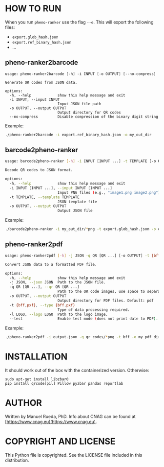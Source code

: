 # HOW TO RUN

When you run `pheno-ranker` use the flag `--e`. This will export the following files:

- `export.glob_hash.json`
- `export.ref_binary_hash.json`
- ...

## pheno-ranker2barcode

```
usage: pheno-ranker2barcode [-h] -i INPUT [-o OUTPUT] [--no-compress]

Generate QR codes from JSON data.

options:
  -h, --help            show this help message and exit
  -i INPUT, --input INPUT
                        Input JSON file path
  -o OUTPUT, --output OUTPUT
                        Output directory for QR codes
  --no-compress         Disable compression of the binary digit string
```

Example:

```bash
./pheno-ranker2barcode -i export.ref_binary_hash.json -o my_out_dir
```

## barcode2pheno-ranker

```bash
usage: barcode2pheno-ranker [-h] -i INPUT [INPUT ...] -t TEMPLATE [-o OUTPUT]

Decode QR codes to JSON format.

options:
  -h, --help            show this help message and exit
  -i INPUT [INPUT ...], --input INPUT [INPUT ...]
                        Input PNG files (e.g., "image1.png image2.png")
  -t TEMPLATE, --template TEMPLATE
                        JSON template file
  -o OUTPUT, --output OUTPUT
                        Output JSON file
```

Example:

```bash
./barcode2pheno-ranker -i my_out_dir/*png -t export.glob_hash.json -o output.json
```


## pheno-ranker2pdf

```bash
usage: pheno-ranker2pdf [-h] -j JSON -q QR [QR ...] [-o OUTPUT] -t {bff,pxf} [-l LOGO] [--test]

Convert JSON data to a formatted PDF file.

options:
  -h, --help            show this help message and exit
  -j JSON, --json JSON  Path to the JSON file.
  -q QR [QR ...], --qr QR [QR ...]
                        Path to the QR code images, use space to separate multiple files.
  -o OUTPUT, --output OUTPUT
                        Output directory for PDF files. Default: pdf
  -t {bff,pxf}, --type {bff,pxf}
                        Type of data processing required.
  -l LOGO, --logo LOGO  Path to the logo image.
  --test                Enable test mode (does not print date to PDF).
```

Example:

```bash
./pheno-ranker2pdf -j output.json -q qr_codes/*png -t bff -o my_pdf_dir
```

# INSTALLATION

It should work out of the box with the containerized version. Otherwise:

```
sudo apt-get install libzbar0
pip install qrcode[pil] Pillow pyzbar pandas reportlab
```

# AUTHOR 

Written by Manuel Rueda, PhD. Info about CNAG can be found at [https://www.cnag.eu](https://www.cnag.eu).

# COPYRIGHT AND LICENSE

This Python file is copyrighted. See the LICENSE file included in this distribution.
